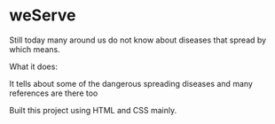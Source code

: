 # weServe

Still today many around us do not know about diseases that spread by which means.

What it does: 

It tells about some of the dangerous spreading diseases and many references are there too

Built this project using HTML and CSS mainly.
